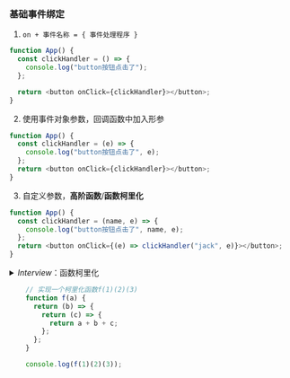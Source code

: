 ### 基础事件绑定

1. `on + 事件名称 = { 事件处理程序 } `

```javascript
function App() {
  const clickHandler = () => {
    console.log("button按钮点击了");
  };

  return <button onClick={clickHandler}></button>;
}
```

2. 使用事件对象参数，回调函数中加入形参

```javascript
function App() {
  const clickHandler = (e) => {
    console.log("button按钮点击了", e);
  };
  return <button onClick={clickHandler}></button>;
}
```

3. 自定义参数，**高阶函数**/**函数柯里化**

```javascript
function App() {
  const clickHandler = (name, e) => {
    console.log("button按钮点击了", name, e);
  };
  return <button onClick={(e) => clickHandler("jack", e)}></button>;
}
```

<details>
    <summary><i>Interview</i>：函数柯里化</summary>
</details>

```javascript
    // 实现一个柯里化函数f(1)(2)(3)
    function f(a) {
      return (b) => {
        return (c) => {
          return a + b + c;
        };
      };
    }

    console.log(f(1)(2)(3));
```
